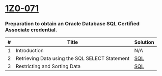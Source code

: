 [1Z0-071](https://mylearn.oracle.com/ou/course/oracle-database-19c-sql-workshop/105208/)
========

### Preparation to obtain an Oracle Database SQL Certified Associate credential. 


| # | Title | Solution |
|---| ----- | -------- |
|1|Introduction|N/A|
|2|Retrieving Data using the SQL SELECT Statement|[SQL](./solutions/sql/2/src/solution.txt)|
|3|Restricting and Sorting Data|[SQL](./solutions/sql/3/src/solution.txt)|
